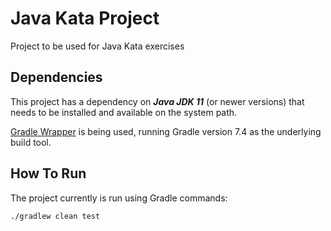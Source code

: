 # Java Kata Project

Project to be used for Java Kata exercises

## Dependencies

This project has a dependency on ___Java JDK 11___ (or newer versions) that needs to be installed and available on the system path.

[Gradle Wrapper](https://docs.gradle.org/current/userguide/gradle_wrapper.html) is being used, running Gradle version 7.4
as the underlying build tool.


## How To Run

The project currently is run using Gradle commands:

```
./gradlew clean test
```
